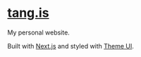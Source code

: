 # [tang.is](https://tang.is)

My personal website.

Built with [Next.js](https://nextjs.org) and styled with [Theme UI](https://theme-ui.com).